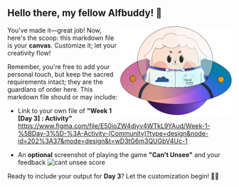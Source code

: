 ## Hello there, my fellow Alfbuddy! 💖

<img align="right" width="250px" src="../../assets/alf/alf-ufo.png">

You've made it—great job! Now, here's the scoop: this markdown file is your **canvas**. Customize it; let your creativity flow!

Remember, you're free to add your personal touch, but keep the sacred requirements intact; they are the guardians of order here. This markdown file should or may include:
- Link to your own file of **"Week 1 [Day 3] : Activity"**
https://www.figma.com/file/E50ioZW4djyv4WTkL9YAud/Week-1-%5BDay-3%5D-%3A-Activity-(Community)?type=design&node-id=202%3A37&mode=design&t=wD3tG6m3QUGbV4Uc-1

- An **optional** screenshot of playing the game **"Can't Unsee"** and your feedback
![cant unsee score](https://github.com/angelicaferriol/AWSCC-CodeQuest-UI-UX/assets/142831042/d8564da5-26ca-41fd-a4a3-73b31afb6ab0)

Ready to include your output for **Day 3**? Let the customization begin! 🚀✨

<!-- You may now delete and modify the content of this file -->
